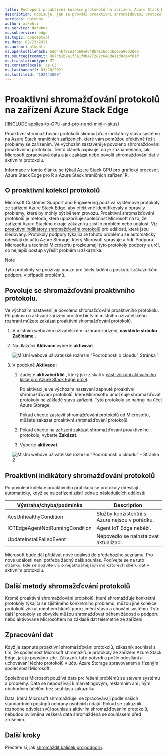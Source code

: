```yaml
---
title: Pochopení proaktivní kolekce protokolů na zařízení Azure Stack Edge pro
description: Popisuje, jak se provádí proaktivní shromažďování protokolů na zařízeních Azure Stack Edge pro a jejich zakázání.
services: databox
author: alkohli
ms.service: databox
ms.subservice: edge
ms.topic: conceptual
ms.date: 02/23/2021
ms.author: alkohli
ms.openlocfilehash: bdd44bf81e34b60ee648b71c6dc3bde5a96d3deb
ms.sourcegitcommit: 867cb1b7a1f3a1f0b427282c648d411d0ca4f81f
ms.translationtype: MT
ms.contentlocale: cs-CZ
ms.lasthandoff: 03/20/2021
ms.locfileid: "102443008"
---
```

# <a name="proactive-log-collection-on-your-azure-stack-edge-device"></a>Proaktivní shromažďování protokolů na zařízení Azure Stack Edge

[!INCLUDE [applies-to-GPU-and-pro-r-and-mini-r-skus](../../includes/azure-stack-edge-applies-to-gpu-pro-r-mini-r-sku.md)]

Proaktivní shromažďování protokolů shromažďuje indikátory stavu systému na Azure Stack hraničních zařízeních, které vám pomůžou efektivně řešit problémy se zařízením. Ve výchozím nastavení je povoleno shromažďování proaktivního protokolu. Tento článek popisuje, co je zaznamenáno, jak Microsoft zpracovává data a jak zakázat nebo povolit shromažďování dat v aktivním protokolu. 

Informace v tomto článku se týkají Azure Stack GPU pro grafický procesor, Azure Stack Edge pro R a Azure Stack hraničních zařízení R.

## <a name="about-proactive-log-collection"></a>O proaktivní kolekci protokolů

Microsoft Customer Support and Engineering používá systémové protokoly ze zařízení Azure Stack Edge, aby efektivně identifikovaly a opravily problémy, které by mohly být během provozu. Proaktivní shromažďování protokolů je metoda, která upozorňuje společnost Microsoft na to, že zařízení Azure Stackho okraje zákazníka zjistilo problém nebo událost. Viz [proaktivní indikátory shromažďování protokolů](#proactive-log-collection-indicators) pro události, které jsou sledovány. Protokoly podpory týkající se tohoto problému se automaticky odesílají do účtu Azure Storage, který Microsoft spravuje a řídí. Podpora Microsoftu a technici Microsoftu prozkoumají tyto protokoly podpory a určí, co nejlepší postup vyřešit problém u zákazníka.

> [!NOTE]
> Tyto protokoly se používají pouze pro účely ladění a poskytují zákazníkům podporu v případě problémů.


## <a name="enabling-proactive-log-collection"></a>Povoluje se shromažďování proaktivního protokolu.

Ve výchozím nastavení je povoleno shromažďování proaktivního protokolu. Při pokusu o aktivaci zařízení prostřednictvím místního uživatelského rozhraní můžete zakázat proaktivní shromažďování protokolů. 

1. V místním webovém uživatelském rozhraní zařízení, **navštivte stránku Začínáme** .

2. Na dlaždici **Aktivace** vyberte **aktivovat**. 

    ![Místní webové uživatelské rozhraní "Podrobnosti o cloudu" Stránka 1](./media/azure-stack-edge-pro-r-deploy-activate/activate-1.png)

3. V podokně **Aktivace** :

   1. Zadejte **aktivační klíč** , který jste získali v [části získání aktivačního klíče pro Azure Stack Edge pro R](azure-stack-edge-pro-r-deploy-prep.md#get-the-activation-key).

      Po aktivaci je ve výchozím nastavení zapnuté proaktivní shromažďování protokolů, které Microsoftu umožňuje shromažďovat protokoly na základě stavu zařízení. Tyto protokoly se nahrají na účet Azure Storage. 

      Pokud chcete zastavit shromažďování protokolů od Microsoftu, můžete zakázat proaktivní shromažďování protokolů.

   1. Pokud chcete na zařízení zakázat shromažďování proaktivního protokolu, vyberte **Zakázat**.

   1. Vyberte **aktivovat**.

   ![Místní webové uživatelské rozhraní "Podrobnosti o cloudu" – Stránka 2](./media/azure-stack-edge-pro-r-deploy-activate/activate-2.png)

## <a name="proactive-log-collection-indicators"></a>Proaktivní indikátory shromažďování protokolů

Po povolení kolekce proaktivního protokolu se protokoly odesílají automaticky, když se na zařízení zjistí jedna z následujících událostí:  


|Výstraha/chyba/podmínka  |Description  |
|---------|---------|
|AcsUnhealthyCondition     |Služby konzistentní s Azure nejsou v pořádku.         |
|IOTEdgeAgentNotRunningCondition      |Agent IoT Edge neběží.         |
|UpdateInstallFailedEvent | Nepovedlo se nainstalovat aktualizaci.        |

 
Microsoft bude dál přidávat nové události do předchozího seznamu. Pro nové události není potřeba žádný další souhlas. Podívejte se na tuto stránku, kde se dozvíte víc o nejaktuálnějších indikátorech sběru dat v aktivním protokolu.    
 

## <a name="other-log-collection-methods"></a>Další metody shromažďování protokolů

Kromě proaktivní shromažďování protokolů, které shromažďuje konkrétní protokoly týkající se zjištěného konkrétního problému, můžou jiné kolekce protokolů získat mnohem hlubší porozumění stavu a chování systému. Tyto další protokoly se obvykle můžou shromažďovat během žádosti o podporu nebo aktivované Microsoftem na základě dat telemetrie ze zařízení.

## <a name="handling-data"></a>Zpracování dat

Když je zapnuté proaktivní shromažďování protokolů, zákazník souhlasí s tím, že společnost Microsoft shromažďuje protokoly ze zařízení Azure Stack Edge, jak je popsáno zde. Zákazník také potvrdí a pošle odesílání a uchovávání těchto protokolů v účtu Azure Storage spravovaném a řízeným společností Microsoft.

Společnost Microsoft používá data pro řešení problémů se stavem systému a problémy. Data se nepoužívají k marketingovým, reklamním ani jiným obchodním účelům bez souhlasu zákazníka. 

Data, která Microsoft shromažďuje, se zpracovávají podle našich standardních postupů ochrany osobních údajů. Pokud se zákazník rozhodne odvolat svůj souhlas s aktivním shromažďováním protokolů, nebudou ovlivněna veškerá data shromážděná se souhlasem před zrušením.

## <a name="next-steps"></a>Další kroky

Přečtěte si, jak [shromáždit balíček pro podporu](azure-stack-edge-gpu-troubleshoot.md#collect-support-package).